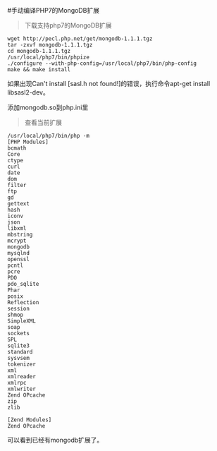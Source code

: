#手动编译PHP7的MongoDB扩展

>下载支持php7的MongoDB扩展

    wget http://pecl.php.net/get/mongodb-1.1.1.tgz
    tar -zxvf mongodb-1.1.1.tgz
    cd mongodb-1.1.1.tgz
    /usr/local/php7/bin/phpize
    ./configure --with-php-config=/usr/local/php7/bin/php-config
    make && make install

如果出现Can't install [sasl.h not found!]的错误，执行命令apt-get install libsasl2-dev。

添加mongodb.so到php.ini里

>查看当前扩展

    /usr/local/php7/bin/php -m
    [PHP Modules]
    bcmath
    Core
    ctype
    curl
    date
    dom
    filter
    ftp
    gd
    gettext
    hash
    iconv
    json
    libxml
    mbstring
    mcrypt
    mongodb
    mysqlnd
    openssl
    pcntl
    pcre
    PDO
    pdo_sqlite
    Phar
    posix
    Reflection
    session
    shmop
    SimpleXML
    soap
    sockets
    SPL
    sqlite3
    standard
    sysvsem
    tokenizer
    xml
    xmlreader
    xmlrpc
    xmlwriter
    Zend OPcache
    zip
    zlib

    [Zend Modules]
    Zend OPcache

可以看到已经有mongodb扩展了。